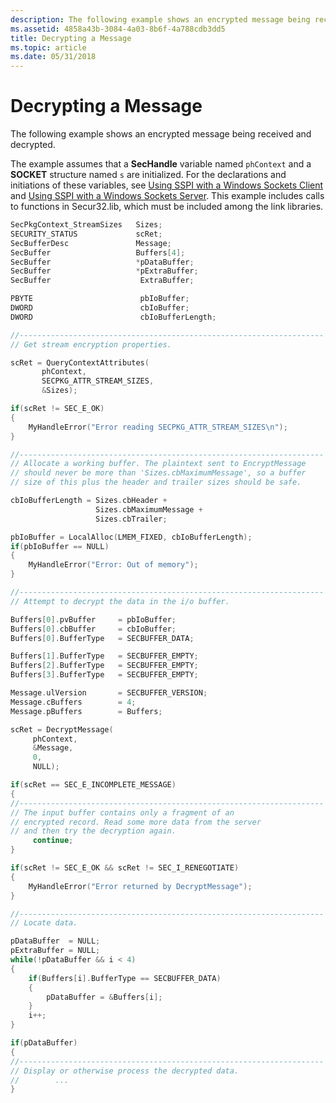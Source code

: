```yaml
---
description: The following example shows an encrypted message being received and decrypted.
ms.assetid: 4858a43b-3084-4a03-8b6f-4a788cdb3dd5
title: Decrypting a Message
ms.topic: article
ms.date: 05/31/2018
---
```


# Decrypting a Message

The following example shows an encrypted message being received and decrypted.

The example assumes that a **SecHandle** variable named `phContext` and a **SOCKET** structure named `s` are initialized. For the declarations and initiations of these variables, see [Using SSPI with a Windows Sockets Client](using-sspi-with-a-windows-sockets-client.md) and [Using SSPI with a Windows Sockets Server](using-sspi-with-a-windows-sockets-server.md). This example includes calls to functions in Secur32.lib, which must be included among the link libraries.


```C++
SecPkgContext_StreamSizes   Sizes;
SECURITY_STATUS             scRet;
SecBufferDesc               Message;
SecBuffer                   Buffers[4];
SecBuffer                   *pDataBuffer;
SecBuffer                   *pExtraBuffer;
SecBuffer                    ExtraBuffer;

PBYTE                        pbIoBuffer;
DWORD                        cbIoBuffer;
DWORD                        cbIoBufferLength;

//--------------------------------------------------------------------
// Get stream encryption properties.

scRet = QueryContextAttributes(
       phContext,
       SECPKG_ATTR_STREAM_SIZES,
       &Sizes);

if(scRet != SEC_E_OK)
{
    MyHandleError("Error reading SECPKG_ATTR_STREAM_SIZES\n");
}

//--------------------------------------------------------------------
// Allocate a working buffer. The plaintext sent to EncryptMessage
// should never be more than 'Sizes.cbMaximumMessage', so a buffer 
// size of this plus the header and trailer sizes should be safe.

cbIoBufferLength = Sizes.cbHeader + 
                   Sizes.cbMaximumMessage +
                   Sizes.cbTrailer;

pbIoBuffer = LocalAlloc(LMEM_FIXED, cbIoBufferLength);
if(pbIoBuffer == NULL)
{
    MyHandleError("Error: Out of memory");
}

//--------------------------------------------------------------------
// Attempt to decrypt the data in the i/o buffer.

Buffers[0].pvBuffer     = pbIoBuffer;
Buffers[0].cbBuffer     = cbIoBuffer;
Buffers[0].BufferType   = SECBUFFER_DATA;

Buffers[1].BufferType   = SECBUFFER_EMPTY;
Buffers[2].BufferType   = SECBUFFER_EMPTY;
Buffers[3].BufferType   = SECBUFFER_EMPTY;

Message.ulVersion       = SECBUFFER_VERSION;
Message.cBuffers        = 4;
Message.pBuffers        = Buffers;

scRet = DecryptMessage(
     phContext, 
     &Message, 
     0, 
     NULL);

if(scRet == SEC_E_INCOMPLETE_MESSAGE)
{
//--------------------------------------------------------------------
// The input buffer contains only a fragment of an
// encrypted record. Read some more data from the server 
// and then try the decryption again.
     continue;
}

if(scRet != SEC_E_OK && scRet != SEC_I_RENEGOTIATE)
{
    MyHandleError("Error returned by DecryptMessage");
}

//--------------------------------------------------------------------
// Locate data.

pDataBuffer  = NULL;
pExtraBuffer = NULL;
while(!pDataBuffer && i < 4)
{
    if(Buffers[i].BufferType == SECBUFFER_DATA)
    {
        pDataBuffer = &Buffers[i];
    }
    i++;
}

if(pDataBuffer)
{
//--------------------------------------------------------------------
// Display or otherwise process the decrypted data.
//        ...
}
```



 

 



